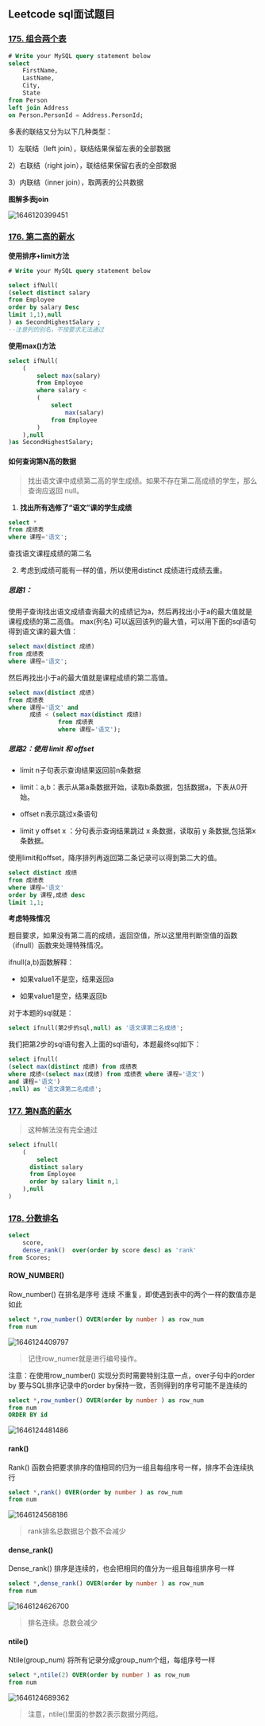 ## Leetcode sql面试题目

### [175. 组合两个表](https://leetcode-cn.com/problems/combine-two-tables/)

~~~sql
# Write your MySQL query statement below
select
    FirstName,
    LastName,
    City,
    State
from Person
left join Address
on Person.PersonId = Address.PersonId;
~~~

多表的联结又分为以下几种类型：

1）左联结（left join），联结结果保留左表的全部数据

2）右联结（right join），联结结果保留右表的全部数据

3）内联结（inner join），取两表的公共数据

**图解多表join**

![1646120399451](https://tprzfbucket.oss-cn-beijing.aliyuncs.com/hadoop/202203/01/153959-880648.png)

### [176. 第二高的薪水](https://leetcode-cn.com/problems/second-highest-salary/)

**使用排序+limit方法**

~~~sql
# Write your MySQL query statement below

select ifNull(
(select distinct salary
from Employee 
order by salary Desc
limit 1,1),null
) as SecondHighestSalary ;
--注意列的别名，不按要求无法通过
~~~

**使用max()方法**

~~~sql
select ifNull(
    (
        select max(salary)
        from Employee
        where salary <
        (
            select
                max(salary)
            from Employee
        )
    ),null
)as SecondHighestSalary;
~~~

#### 如何查询第N高的数据

> 找出语文课中成绩第二高的学生成绩。如果不存在第二高成绩的学生，那么查询应返回 null。

1. **找出所有选修了“语文”课的学生成绩**

~~~sql
select * 
from 成绩表
where 课程='语文';
~~~

查找语文课程成绩的第二名

2. 考虑到成绩可能有一样的值，所以使用distinct 成绩进行成绩去重。

##### **思路1**：

使用子查询找出语文成绩查询最大的成绩记为a，然后再找出小于a的最大值就是课程成绩的第二高值。
max(列名) 可以返回该列的最大值，可以用下面的sql语句得到语文课的最大值：

~~~sql
select max(distinct 成绩) 
from 成绩表
where 课程='语文';
~~~

然后再找出小于a的最大值就是课程成绩的第二高值。

~~~sql
select max(distinct 成绩) 
from 成绩表
where 课程='语文' and
      成绩 < (select max(distinct 成绩) 
              from 成绩表 
              where 课程='语文');
~~~

##### 思路2：使用 limit 和 offset

- limit n子句表示查询结果返回前n条数据
- limit：a,b：表示从第a条数据开始，读取b条数据，包括数据a，下表从0开始。

- offset n表示跳过x条语句

- limit y offset x ：分句表示查询结果跳过 x 条数据，读取前 y 条数据,包括第x条数据。

使用limit和offset，降序排列再返回第二条记录可以得到第二大的值。

~~~sql
select distinct 成绩  
from 成绩表
where 课程='语文'
order by 课程,成绩 desc
limit 1,1;
~~~

**考虑特殊情况**

题目要求，如果没有第二高的成绩，返回空值，所以这里用判断空值的函数（ifnull）函数来处理特殊情况。

ifnull(a,b)函数解释：

- 如果value1不是空，结果返回a

- 如果value1是空，结果返回b

对于本题的sql就是：

~~~sql
select ifnull(第2步的sql,null) as '语文课第二名成绩';
~~~

我们把第2步的sql语句套入上面的sql语句，本题最终sql如下：

~~~sql
select ifnull(
(select max(distinct 成绩) from 成绩表
where 成绩<(select max(成绩) from 成绩表 where 课程='语文')
and 课程='语文')
,null) as '语文课第二名成绩';
~~~

### [177. 第N高的薪水](https://leetcode-cn.com/problems/nth-highest-salary/)

> 这种解法没有完全通过

~~~sql
select ifnull(
    (
        select
      distinct salary
      from Employee
      order by salary limit n,1
    ),null
)
~~~

### [178. 分数排名](https://leetcode-cn.com/problems/rank-scores/)

~~~sql
select
    score,
    dense_rank()  over(order by score desc) as 'rank'
from Scores;
~~~

#### ROW_NUMBER()

Row_number() 在排名是序号 连续 不重复，即使遇到表中的两个一样的数值亦是如此

~~~sql
select *,row_number() OVER(order by number ) as row_num
from num 
~~~

![1646124409797](C:\Users\MrR\AppData\Roaming\Typora\typora-user-images\1646124409797.png)

> 记住row_numer就是进行编号操作。

注意：在使用row_number() 实现分页时需要特别注意一点，over子句中的order by 要与SQL排序记录中的order by保持一致，否则得到的序号可能不是连续的

~~~sql
select *,row_number() OVER(order by number ) as row_num
from num
ORDER BY id
~~~

![1646124481486](https://tprzfbucket.oss-cn-beijing.aliyuncs.com/hadoop/202203/01/164802-357738.png)

#### rank()

Rank() 函数会把要求排序的值相同的归为一组且每组序号一样，排序不会连续执行

~~~sql
select *,rank() OVER(order by number ) as row_num
from num 
~~~

![1646124568186](https://tprzfbucket.oss-cn-beijing.aliyuncs.com/hadoop/202203/01/164928-395332.png)

> rank排名总数据总个数不会减少

#### dense_rank()

Dense_rank() 排序是连续的，也会把相同的值分为一组且每组排序号一样

~~~sql
select *,dense_rank() OVER(order by number ) as row_num
from num 
~~~

![1646124626700](https://tprzfbucket.oss-cn-beijing.aliyuncs.com/hadoop/202203/01/165027-440239.png)

> 排名连续。总数会减少

#### ntile()

Ntile(group_num) 将所有记录分成group_num个组，每组序号一样

~~~sql
select *,ntile(2) OVER(order by number ) as row_num
from num 
~~~

![1646124689362](https://tprzfbucket.oss-cn-beijing.aliyuncs.com/hadoop/202203/01/165130-457268.png)

> 注意，ntile()里面的参数2表示数据分两组。